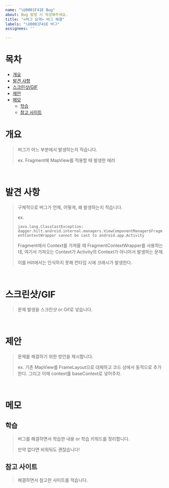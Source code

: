 ```yaml
---
name: "\U0001F41E Bug"
about: Bug 발생 시 작성해주세요.
title: "<버그 요약> 버그 해결"
labels: "\U0001F41E 버그"
assignees: ''

---
```


# 목차
- [개요](#개요)
- [발견 사항](#발견-사항)
- [스크린샷/GIF](#스크린샷gif)
- [제안](#제안)
- [메모](#메모)
  - [학습](#학습)
  - [참고 사이트](#참고-사이트)

# 개요
> 버그가 어느 부분에서 발생하는지 적습니다.
> 
> ex. Fragment에 MapView를 적용할 때 발생한 에러

</br>

# 발견 사항
> 구체적으로 버그가 언제, 어떻게, 왜 발생하는지 적습니다.
> 
>  ex. 
> 
> `java.lang.ClassCastException: dagger.hilt.android.internal.managers.ViewComponentManager$FragmentContextWrapper cannot be cast to android.app.Activity`
> 
> Fragment에서 Context를 가져올 때 FragmentContextWrapper를 사용하는데, 여기서 가져오는 Context가 Activity의 Context가 아니어서 발생하는 문제.
> 
> 이를 Hilt에서는 인식하지 못해 런타임 시에 크래시가 발생한다.

</br>

# 스크린샷/GIF
> 문제 발생을 스크린샷 or Gif로 넣습니다.

</br>

# 제안
> 문제를 해결하기 위한 방안을 제시합니다.
> 
> ex. 기존 MapView를 FrameLayout으로 대체하고 코드 상에서 동적으로 추가한다. 그리고 이때 context를 baseContext로 넣어주자.

</br>

# 메모
## 학습
> 버그를 해결하면서 학습한 내용 or 학습 키워드를 정리합니다.
> 
> 만약 없다면 비워둬도 괜찮습니다!

## 참고 사이트
> 해결하면서 참고한 사이트를 적습니다.
